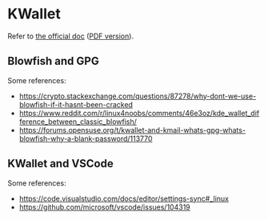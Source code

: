# KWallet

Refer to [the official doc]( https://docs.kde.org/trunk5/en/kwalletmanager/kwallet5/index.html ) ([PDF version]( https://docs.kde.org/stable5/en/kwalletmanager/kwallet5/kwallet5.pdf )).

## Blowfish and GPG

Some references:

- https://crypto.stackexchange.com/questions/87278/why-dont-we-use-blowfish-if-it-hasnt-been-cracked
- https://www.reddit.com/r/linux4noobs/comments/46e3oz/kde_wallet_difference_between_classic_blowfish/
- https://forums.opensuse.org/t/kwallet-and-kmail-whats-gpg-whats-blowfish-why-a-blank-password/113770

## KWallet and VSCode

<!-- TODO -->

Some references:

- https://code.visualstudio.com/docs/editor/settings-sync#_linux
- https://github.com/microsoft/vscode/issues/104319
